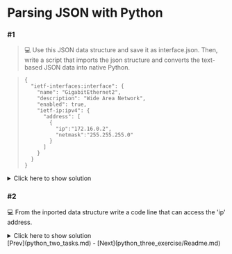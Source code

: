 # Parsing JSON with Python

### #1

> 💻 Use this JSON data structure and save it as interface.json. Then, write a script that imports the json structure and converts the text-based JSON data into native Python.

> ```python3
> {
>   "ietf-interfaces:interface": {
>     "name": "GigabitEthernet2",
>     "description": "Wide Area Network",
>     "enabled": true,
>     "ietf-ip:ipv4": {
>       "address": [
>         {
>           "ip":"172.16.0.2",
>           "netmask":"255.255.255.0"
>         }
>       ]
>     }
>   }
> }
>
> ```

<details>
  <summary>Click here to show solution</summary>

```python3
import json

file = open('interface.json')

# convert json file to Python dict
data = json.load(file)
print(data)

```

```

```
</details>

### #2

💻 From the inported data structure write a code line that can access the 'ip' address.

<details>
  <summary>Click here to show solution</summary>

```python3
import json

file = open('interface.json')

data = json.load(file)
print(data)


ip_address = data["ietf-interfaces:interface"]["ietf-ip:ipv4"]["address"][0]["ip"]
print(ip_address)

```
</details>

<div>
[Prev](python_two_tasks.md) - [Next](python_three_exercise/Readme.md)
</div>

